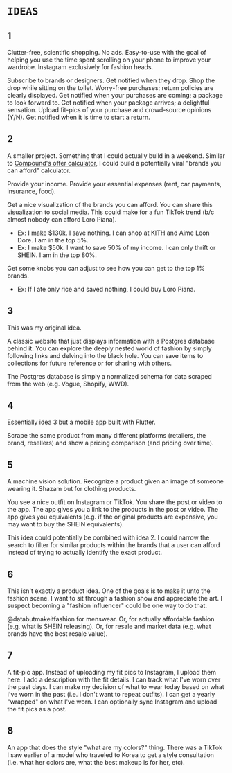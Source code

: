 # `IDEAS`

## 1

Clutter-free, scientific shopping.
No ads.
Easy-to-use with the goal of helping you use the time spent scrolling on your phone to improve your wardrobe.
Instagram exclusively for fashion heads.

Subscribe to brands or designers.
Get notified when they drop.
Shop the drop while sitting on the toilet.
Worry-free purchases; return policies are clearly displayed.
Get notified when your purchases are coming; a package to look forward to.
Get notified when your package arrives; a delightful sensation.
Upload fit-pics of your purchase and crowd-source opinions (Y/N).
Get notified when it is time to start a return.

## 2

A smaller project.
Something that I could actually build in a weekend.
Similar to [Compound's offer calculator](https://compoundplanning.com/offer-calculator), I could build a potentially viral "brands you can afford" calculator.

Provide your income.
Provide your essential expenses (rent, car payments, insurance, food).

Get a nice visualization of the brands you can afford.
You can share this visualization to social media.
This could make for a fun TikTok trend (b/c almost nobody can afford Loro Piana).

- Ex: I make $130k. I save nothing. I can shop at KITH and Aime Leon Dore. I am in the top 5%.
- Ex: I make $50k. I want to save 50% of my income. I can only thrift or SHEIN. I am in the top 80%.

Get some knobs you can adjust to see how you can get to the top 1% brands.

- Ex: If I ate only rice and saved nothing, I could buy Loro Piana.

## 3

This was my original idea.

A classic website that just displays information with a Postgres database behind it.
You can explore the deeply nested world of fashion by simply following links and delving into the black hole.
You can save items to collections for future reference or for sharing with others.

The Postgres database is simply a normalized schema for data scraped from the web (e.g. Vogue, Shopify, WWD).

## 4

Essentially idea 3 but a mobile app built with Flutter.

Scrape the same product from many different platforms (retailers, the brand, resellers) and show a pricing comparison (and pricing over time).

## 5

A machine vision solution.
Recognize a product given an image of someone wearing it.
Shazam but for clothing products.

You see a nice outfit on Instagram or TikTok.
You share the post or video to the app.
The app gives you a link to the products in the post or video.
The app gives you equivalents (e.g. if the original products are expensive, you may want to buy the SHEIN equivalents).

This idea could potentially be combined with idea 2.
I could narrow the search to filter for similar products within the brands that a user can afford instead of trying to actually identify the exact product.

## 6

This isn't exactly a product idea.
One of the goals is to make it unto the fashion scene.
I want to sit through a fashion show and appreciate the art.
I suspect becoming a "fashion influencer" could be one way to do that.

@databutmakeitfashion for menswear.
Or, for actually affordable fashion (e.g. what is SHEIN releasing).
Or, for resale and market data (e.g. what brands have the best resale value).

## 7

A fit-pic app.
Instead of uploading my fit pics to Instagram, I upload them here.
I add a description with the fit details.
I can track what I've worn over the past days.
I can make my decision of what to wear today based on what I've worn in the past (i.e. I don't want to repeat outfits).
I can get a yearly "wrapped" on what I've worn.
I can optionally sync Instagram and upload the fit pics as a post.

## 8

An app that does the style "what are my colors?" thing.
There was a TikTok I saw earlier of a model who traveled to Korea to get a style consultation (i.e. what her colors are, what the best makeup is for her, etc).
